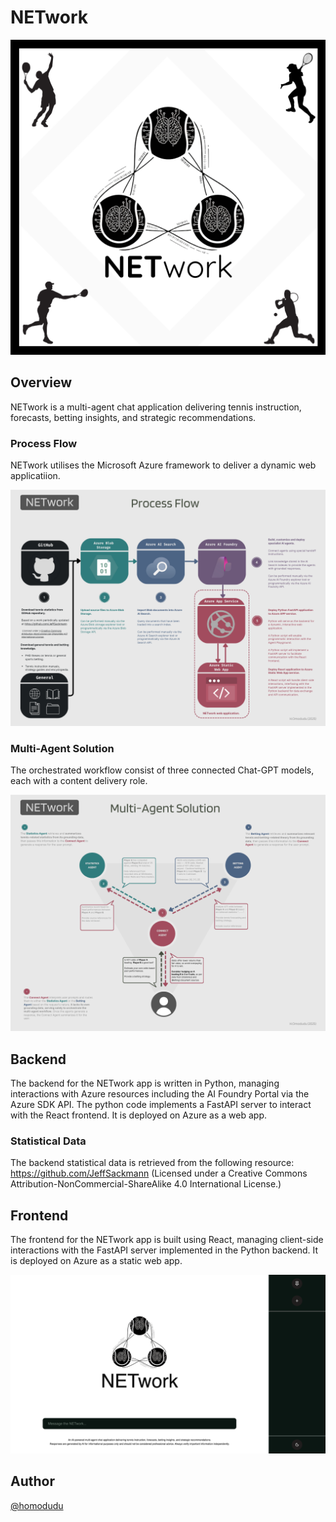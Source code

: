 # NETwork
![alt text](https://github.com/homodudu/Machine-Learning/blob/main/NETwork/_documentation/NETwork%20Poster.png)

## Overview
NETwork is a multi-agent chat application delivering tennis instruction, forecasts, betting insights, and strategic recommendations.

### Process Flow
NETwork utilises the Microsoft Azure framework to deliver a dynamic web applicatiion.

![alt text](https://github.com/homodudu/Machine-Learning/blob/main/NETwork/_documentation/Process%20Flow.png)

### Multi-Agent Solution
The orchestrated workflow consist of three connected Chat-GPT models, each with a content delivery role. 

![alt text](https://github.com/homodudu/Machine-Learning/blob/main/NETwork/_documentation/Multi-Agent%20Solution.png)

## Backend
The backend for the NETwork app is written in Python, managing interactions with Azure resources including the AI Foundry Portal via the Azure SDK API. The python code implements a FastAPI server to interact with the React frontend. It is deployed on Azure as a web app. 

### Statistical Data
The backend statistical data is retrieved from the following resource:
https://github.com/JeffSackmann (Licensed under a Creative Commons Attribution-NonCommercial-ShareAlike 4.0 International License.)

## Frontend
The frontend for the NETwork app is built using React, managing client-side interactions with the FastAPI server implemented in the Python backend. It is deployed on Azure as a static web app.

![alt text](https://github.com/homodudu/Machine-Learning/blob/main/NETwork/_documentation/NETwork%20Frontend.png)

## Author
[@homodudu](https://github.com/homodudu)
